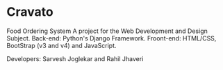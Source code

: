 # Cravato
Food Ordering System
A project for the Web Development and Design Subject.
Back-end: Python's Django Framework.
Froont-end: HTML/CSS, BootStrap (v3 and v4) and JavaScript.

Developers: Sarvesh Joglekar and Rahil Jhaveri
